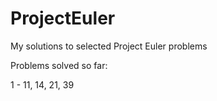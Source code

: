 # ProjectEuler
My solutions to selected Project Euler problems




Problems solved so far:



1 - 11, 14, 21, 39

